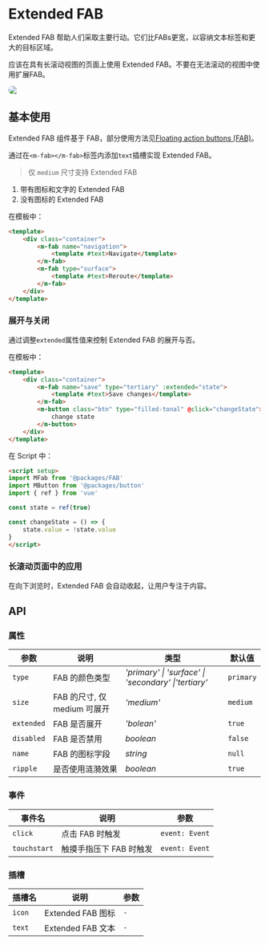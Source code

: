 # Extended FAB

Extended FAB 帮助人们采取主要行动。它们比FABs更宽，以容纳文本标签和更大的目标区域。

应该在具有长滚动视图的页面上使用 Extended FAB。不要在无法滚动的视图中使用扩展FAB。

<img src="/img/extendedFabHead.png" style="display:block;border-radius:13px;">

## 基本使用

Extended FAB 组件基于 FAB，部分使用方法见[Floating action buttons (FAB)](./FAB.md)。

通过在`<m-fab></m-fab>`标签内添加`text`插槽实现 Extended FAB。

> 仅 `medium` 尺寸支持 Extended FAB

<ClientOnly>
<extended-fab-use></extended-fab-use>
</ClientOnly>

1. 带有图标和文字的 Extended FAB  
2. 没有图标的 Extended FAB

在模板中：
```html
<template>
    <div class="container">
        <m-fab name="navigation">
            <template #text>Navigate</template>
        </m-fab>
        <m-fab type="surface">
            <template #text>Reroute</template>
        </m-fab>
    </div>
</template>
```

### 展开与关闭

通过调整`extended`属性值来控制 Extended FAB 的展开与否。

<ClientOnly>
<extended></extended>
</ClientOnly>

在模板中：

```html
<template>
    <div class="container">
        <m-fab name="save" type="tertiary" :extended="state">
            <template #text>Save changes</template>
        </m-fab>
        <m-button class="btn" type="filled-tonal" @click="changeState">
            change state
        </m-button>
    </div>
</template>
```

在 Script 中：
```html
<script setup>
import MFab from '@packages/FAB'
import MButton from '@packages/button'
import { ref } from 'vue'

const state = ref(true)

const changeState = () => {
    state.value = !state.value
}
</script>
```

### 长滚动页面中的应用

在向下浏览时，Extended FAB 会自动收起，让用户专注于内容。

<ClientOnly>
<extended-demo></extended-demo>
</ClientOnly>

## API
### 属性

| 参数       | 说明             | 类型                                                              | 默认值  |
| ---------- | ---------------- | ----------------------------------------------------------------- | ------- |
| `type`     | FAB 的颜色类型      | _'primary' \| 'surface' \| 'secondary' \|'tertiary'_ | `primary`  |
| `size`     | FAB 的尺寸, 仅 medium 可展开     | _'medium'_ | `medium`  |
| `extended` | FAB 是否展开     | _'bolean'_ | `true`  |
| `disabled` | FAB 是否禁用     | _boolean_ | `false` |
| `name`     | FAB 的图标字段       | _string_ | `null`  |
| `ripple` | 是否使用涟漪效果 | _boolean_ | `true` |

### 事件

| 事件名       | 说明                   | 参数           |
| ------------ | ---------------------- | -------------- |
| `click`      | 点击 FAB 时触发         | `event: Event` |
| `touchstart` | 触摸手指压下 FAB 时触发 | `event: Event` |

### 插槽

| 插槽名    | 说明     | 参数 |
| --------- | -------- | ---- |
| `icon` | Extended FAB 图标 | `-`  |
| `text` | Extended FAB 文本 | `-`  |
